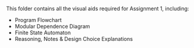This folder contains all the visual aids required for Assignment 1, including:

- Program Flowchart
- Modular Dependence Diagram
- Finite State Automaton
- Reasoning, Notes & Design Choice Explanations
